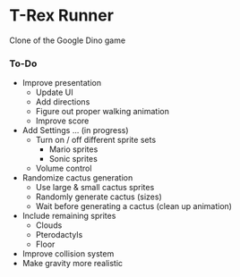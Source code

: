 # T-Rex Runner

Clone of the Google Dino game

### To-Do
- Improve presentation
  - Update UI
  - Add directions
  - Figure out proper walking animation
  - Improve score
- Add Settings ... (in progress)
  - Turn on / off different sprite sets
    - Mario sprites
    - Sonic sprites
  - Volume control
- Randomize cactus generation
  - Use large & small cactus sprites
  - Randomly generate cactus (sizes)
  - Wait before generating a cactus (clean up animation)
- Include remaining sprites
  - Clouds
  - Pterodactyls
  - Floor
- Improve collision system
- Make gravity more realistic
